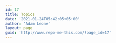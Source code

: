 ```yaml
---
id: 17
title: Topics
date: '2021-01-24T05:42:05+05:00'
author: 'Adam Leone'
layout: page
guid: 'http://www.repo-me-this.com/?page_id=17'
---
```


